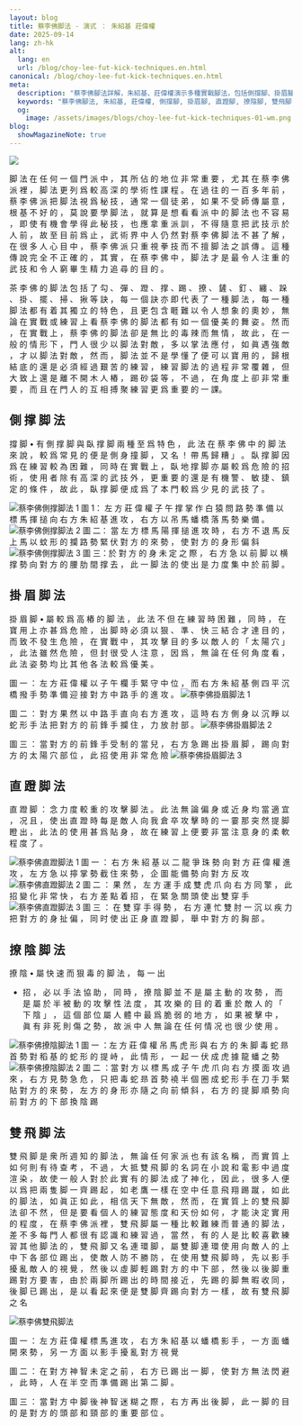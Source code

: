 ```yaml
---
layout: blog
title: 蔡李佛脚法 - 演式 ： 朱紹基 莊偉權
date: 2025-09-14
lang: zh-hk
alt:
  lang: en
  url: /blog/choy-lee-fut-kick-techniques.en.html
canonical: /blog/choy-lee-fut-kick-techniques.en.html
meta:
  description: "蔡李佛腳法詳解，朱紹基、莊偉權演示多種實戰腳法，包括側撐腳、掛眉腳、直蹬腳、撩陰腳、雙飛腳等。深入探討蔡李佛腳法的歷史、技術與訓練方法。"
  keywords: "蔡李佛腳法, 朱紹基, 莊偉權, 側撐腳, 掛眉腳, 直蹬腳, 撩陰腳, 雙飛腳, 武術教學, 中國武術, 香港武術, 蔡李佛實戰, 武術訓練, 傳統武術, 散手, 武術歷史"
  og: 
    image: /assets/images/blogs/choy-lee-fut-kick-techniques-01-wm.png  
blog:
  showMagazineNote: true
---
```


<img src="/assets/images/blogs/choy-lee-fut-kick-techniques-01-wm.png" class="max-h-80 mx-auto rounded-lg shadow-lg"/>

脚 法 在 任 何 ⼀ 個 ⾨ 派 中 ， 其 所 佔 的 地 位
非 常 重 要 ， 尤 其 在 蔡 李 佛 派 裡 ， 脚 法 更 列 爲
較 ⾼ 深 的 學 術 性 課 程 。 在 過 往 的 ⼀ 百 多 年 前
， 蔡 李 佛 派 把 脚 法 視 爲 秘 技 ， 通 常 ⼀ 個 徒 弟
， 如 果 不 受 師 傳 屬 意 ， 根 基 不 好 的 ， 莫 說 要
學 脚 法 ， 就 算 是 想 看 看 派 中 的 脚 法 也 不 容 易
， 即 使 有 機 會 學 得 此 秘 技 ， 也 應 拿 重 派 訓 ，
不 得 隨 意 把 武 技 ⽰ 於 ⼈ 前 ， 故 至 ⽬ 前 爲 ⽌ ，
武 術 界 中 ⼈ 仍 然 對 蔡 李 佛 脚 法 不 甚 了 解 ， 在
很 多 ⼈ ⼼ ⽬ 中 ， 蔡 李 佛 派 只 重 視 拳 技 ⽽ 不 擅
脚 法 之 誤 傳 。 這 種 傳 說 完 全 不 正 確 的 ， 其 實
， 在 蔡 李 佛 中 ， 脚 法 才 是 最 令 ⼈ 注 重 的 武 技
和 令 ⼈ 窮 畢 ⽣ 精 ⼒ 追 尋 的 ⽬ 的 。

茶 李 佛 的 脚 法 包 括 了 勾 、 彈 、 蹬 、 撑 、踢 、 撩
 、 鏟 、 釘 、 纏 、 跺 、 掛 、 擺 、 掃 、 揪
等 訣 ， 每 ⼀ 個 訣 亦 即 代 表 了 ⼀ 種 脚 法 ， 每 ⼀
種 脚 法 都 有 着 其 獨 ⽴ 的 特 ⾊ ， 且 更 包 含 睚 難
以 令 ⼈ 想 象 的 奧 妙 ， 無 論 在 實 戰 或 練 習 上 看
蔡 李 佛 的 脚 法 都 有 如 ⼀ 個 優 美 的 舞 姿 。 然 ⽽
， 在 實 戰 上 ， 蔡 李 佛 的 脚 法 卻 是 無 比 的 毒 辣
⽽ 無 情 ， 故 此 ， 在 ⼀ 般 的 情 形 下 ， ⾨ ⼈ 很 少
以 脚 法 對 敵 ， 多 以 掌 法 應 付 ， 如 眞 遇 強 敵 ，
才 以 脚 法 對 敵 ， 然 ⽽ ， 脚 法 並 不 是 學 懂 了 便
可 以 寶 ⽤ 的 ， 歸 根 結 底 的 還 是 必 須 經 過 艱 苦
的 練 習 ， 練 習 脚 法 的 過 程 非 常 覆 雜 ， 但 ⼤ 致
上 還 是 離 不 開 ⽊ ⼈ 樁 ， 踢 砂 袋 等 ， 不 過 ， 在
角 度 上 卻 非 常 重 要 ， ⽽ 且 在 ⾨ ⼈ 的 互 相 搏 聚
練 習 更 爲 重 要 的 ⼀ 課。

## 側 撑 脚 法
撐 脚 • 有 側 撑 脚 與 臥 撑 脚 兩 種 至 爲 特 ⾊
， 此 法 在 蔡 李 佛 中 的 脚 法 來 說 ， 較 爲 常 ⾒ 的
便 是 側 身 撞 脚 ， 又 名 ！ 帶 ⾺ 歸 糟 」 。 臥 撑 脚
因 爲 在 練 習 較 為 困 難 ， 同 時 在 實 戰 上 ， 臥 地
撑 脚 亦 屬 較 爲 危 險 的 招 術 ， 使 ⽤ 者 除 有 ⾼ 深
的 武 技 外 ， 更 重 要 的 還 是 有 機 警 、 敏 捷 、 鎮
定 的 條 件 ， 故 此 ， 臥 撑 脚 便 成 爲 了 本 ⾨ 較 爲
少 ⾒ 的 武 技 了 。

<img src="/assets/images/blogs/choy-lee-fut-kick-techniques-08-wm.png" alt="蔡李佛側撑脚法 1" class="max-h-80 mx-auto rounded-lg shadow-lg"/>
圖 1： 左 ⽅ 莊 偉 權 ⼦ 午 撑 掌 作 ⽩ 猿 問 路
勢 準 備 以 標 ⾺ 揮 搥 向 右 ⽅ 朱 紹 基
進 攻 ， 右 ⽅ 以 吊 ⾺ 蟠 橋 落 ⾺ 勢 樂
備 。

<img src="/assets/images/blogs/choy-lee-fut-kick-techniques-09-wm.png" alt="蔡李佛側撑脚法 2" class="max-h-80 mx-auto rounded-lg shadow-lg"/>
圖 二： 當 左 ⽅ 標 ⾺ 陽 揮 搥 進 攻 時 ， 右 ⽅
不 退 ⾺ 反 上 ⾺ 以 蚊 形 的 攔 路 勢 緊
伏 對 ⽅ 的 來 勢 ， 使 對 ⽅ 的 身 形 偏
斜 

<img src="/assets/images/blogs/choy-lee-fut-kick-techniques-10-wm.png" alt="蔡李佛側撑脚法 3" class="max-h-80 mx-auto rounded-lg shadow-lg"/>
圖 三：於 對 ⽅ 的 身 未 定 之 際 ， 右 ⽅ 急 以
前 脚 以 横 撑 勢 向 對 ⽅ 的 腰 肋 間 撑
去 ， 此 ⼀ 脚 法 的 使 出 是 ⼒ 度 集 中
於 前 脚 。


## 掛 眉 脚 法
掛 眉 脚 •  屬 較 爲 ⾼ 樁 的 脚 法 ， 此 法 不 但 在
練 習 時 困 難 ， 同 時 ， 在 寶 ⽤ 上 亦 甚 爲 危 險 ，
出 脚 時 必 須 以 狠 、 準 、 快 三 結 合 才 達 ⽬ 的 ，
⽽ 致 不 發 ⽣ 危 險 ， 在 實 戰 中 ， 其 攻 擊 ⽬ 的 多
以 敵 ⼈ 的 「 太 陽 穴 」 ， 此 法 雖 然 危 險 ， 但 封
很 受 ⼈ 注 意 ， 因 爲 ， 無 論 在 任 何 角 度 看 ， 此
法 姿 勢 均 比 其 他 各 法 較 爲 優 美 。

圖 ⼀ ： 左 ⽅ 莊 偉 權 以 ⼦ 午 欄 ⼿ 緊 守 中 位
， ⽽ 右 ⽅ 朱 紹 基 側 四 平 沉 橋 撥 ⼿
勢 準 備 迎 接 對 ⽅ 中 路 ⼿ 的 進 攻 。
<img src="/assets/images/blogs/choy-lee-fut-kick-techniques-02-wm.png"  alt="蔡李佛掛眉脚法 1" class="max-h-80 mx-auto rounded-lg shadow-lg"/>

圖 ⼆ ： 對 ⽅ 果 然 以 中 路 ⼿ 直 向 右 ⽅ 進 攻
， 這 時 右 ⽅ 側 身 以 沉 睜 以 蛇 形 ⼿
法 把 對 ⽅ 的 前 鋒 ⼿ 攔 住 ， ⼒ 放 肘
部 。
<img src="/assets/images/blogs/choy-lee-fut-kick-techniques-03-wm.png" alt="蔡李佛掛眉脚法 2" class="max-h-80 mx-auto rounded-lg shadow-lg"/>

圖 三 ： 當 對 ⽅ 的 前 鋒 ⼿ 受 制 的 當 兒 ， 右
⽅ 急 踢 出 掛 眉 脚 ， 踢 向 對 ⽅ 的 太
陽 穴 部 位 ， 此 招 使 ⽤ 非 常 危 險
<img src="/assets/images/blogs/choy-lee-fut-kick-techniques-04-wm.png" alt="蔡李佛掛眉脚法 3" class="max-h-80 mx-auto rounded-lg shadow-lg"/> 


## 直 蹬 脚 法
直 蹬 脚 ： 念 ⼒ 度 較 重 的 攻 擊 脚 法 。 此 法 無
論 偏 身 或 近 身 均 當 適 宜 ， 况 且 ， 使 出 直 蹬 時
每 是 敵 ⼈ 向 我 倉 卒 攻 擊 時 的 ⼀ 霎 那 突 然 提 脚
瞪 出 ， 此 法 的 使 ⽤ 甚 爲 貼 身 ， 故 在 練 習 上 便
要 非 當 注 意 身 的 柔 軟 程 度 了 。

<img src="/assets/images/blogs/choy-lee-fut-kick-techniques-05-wm.png" alt="蔡李佛直蹬脚法 1" class="max-h-80 mx-auto rounded-lg shadow-lg"/> 
圖 ⼀ ： 右 ⽅ 朱 紹 基 以 ⼆ 龍 爭 珠 勢 向 對 ⽅
莊 偉 權 進 攻 ， 左 ⽅ 急 以 擰 掌 勢 截
住 來 勢 ， 企 圖 能 備 勢 向 對 ⽅ 反 攻

<img src="/assets/images/blogs/choy-lee-fut-kick-techniques-06-wm.png" alt="蔡李佛直蹬脚法 2" class="max-h-80 mx-auto rounded-lg shadow-lg"/> 
圖 ⼆ ： 果 然 ， 左 ⽅ 運 ⼿ 成 雙 虎 ⽖ 向 右 ⽅
同 擎 ， 此 招 變 化 非 常 快 ， 右 ⽅ 差
點 着 招 ， 在 緊 急 關 頭 使 出 雙 穿 ⼿

<img src="/assets/images/blogs/choy-lee-fut-kick-techniques-07-wm.png" alt="蔡李佛直蹬脚法 3" class="max-h-80 mx-auto rounded-lg shadow-lg"/> 
圖 三 ： 在 雙 穿 ⼿ 得 勢 ， 右 ⽅ 連 忙 雙 肘 ⼀
沉 以 疾 ⼒ 把 對 ⽅ 的 身 扯 偏 ， 同 时
使 出 正 身 直 蹬 脚 ， 舉 中 對 ⽅ 的 胸 部 。

## 撩 陰 脚 法
撩 陰 • 屬 快 速 ⽽ 狠 毒 的 脚 法 ， 每 ⼀ 出
- 招 ， 必 以 ⼿ 法 協 助 ， 同 時 ， 撩 陰 脚 並 不 是 屬
主 動 的 攻 勢 ， ⽽ 是 屬 於 半 被 動 的 攻 擊 性 法 度
， 其 攻 樂 的 ⽬ 的 着 重 於 敵 ⼈ 的 「 下 陰 」 ， 這
個 部 位 屬 ⼈ 體 中 最 爲 脆 弱 的 地 ⽅ ， 如 果 被 擊
中 ， 眞 有 非 死 則 傷 之 勢 ， 故 派 中 ⼈ 無 論 在 任
何 情 况 也 很 少 使 ⽤ 。

<img src="/assets/images/blogs/choy-lee-fut-kick-techniques-11-wm.png" alt="蔡李佛撩陰脚法 1" class="max-h-80 mx-auto rounded-lg shadow-lg"/>
圖 ⼀ ：左 ⽅ 莊 偉 權 吊 ⾺
虎 形 與 右 ⽅ 的 朱
脚 毒 蛇 昻 ⾸ 勢 對
稻 基 的 蛇 形 的 提
峙 ， 此 情 形 ， ⼀
起 ⼀ 伏 成 虎 據 龍
蟠 之 勢 

<img src="/assets/images/blogs/choy-lee-fut-kick-techniques-12-wm.png" alt="蔡李佛撩陰脚法 2" class="max-h-80 mx-auto rounded-lg shadow-lg"/>
圖 ⼆ ：當 對 ⽅ 以 標 ⾺ 成
⼦ 午 虎 ⽖ 向 右 ⽅
摸 ⾯ 攻 過 來 ， 右
⽅ ⾒ 勢 急 危 ， 只
把 毒 蛇 昻 ⾸ 勢 襓
半 個 圈 成 蛇 形 ⼿
在 ⼑ ⼿ 緊 貼 對 ⽅
的 來 勢 ， 左 ⽅ 的
身 形 亦 隨 之 向 前
傾 斜 ， 右 ⽅ 的 提
脚 順 勢 向 前 對 ⽅
的 下 部 換 陰 踢 

## 雙 ⾶ 脚 法
雙 ⾶ 脚 是 衆 所 週 知 的 脚 法 ， 無 論 任 何 家
派 也 有 該 名 稱 ， ⽽ 實 質 上 如 何 則 有 待 查 考 ，
不 過 ， ⼤ 抵 雙 ⾶ 脚 的 名 詞 在 ⼩ 說 和 電 影 中 過
度 渲 染 ， 故 使 ⼀ 般 ⼈ 對 於 此 實 有 的 脚 法 成 了
神 化 ， 因 此 ， 很 多 ⼈ 便 以 爲 把 兩 隻 脚 ⼀ 齊 踢
起 ， 如 ⽼ 鷹 ⼀ 樣 在 空 中 任 意 ⾶ 翔 踢 蹴 ， 如 此
的 脚 法 ， 如 眞 正 如 此 ， 相 信 天 下 無 敵 ， 然 ⽽
， 在 實 質 上 的 雙 ⾶ 脚 法 卻 不 然 ， 但 是 要 看 個
⼈ 的 練 習 態 度 和 天 份 如 何 ， 才 能 決 定 實 ⽤ 的
程 度 ， 在 蔡 李 佛 派 裡 ， 雙 ⾶ 脚 屬 ⼀ 種 比 較 難
練 ⽽ 普 通 的 脚 法 ， 差 不 多 每 ⾨ ⼈ 都 很 有 認 識
和 練 習 過 ， 當 然 ， 有 的 ⼈ 是 比 較 喜 歡 練 習 其
他 脚 法 的 ， 雙 ⾶ 脚 又 名 連 環 脚 ， 屬 雙 脚 連 環
使 ⽤ 向 敵 ⼈ 的 上 中 下 各 部 位 踢 出 ， 使 敵 ⼈ 防
不 勝 防 ， 在 使 ⽤ 雙 ⾶ 脚 時 ， 先 以 影 ⼿ 擾 亂 敵
⼈ 的 視 覺 ， 然 後 以 虛 脚 輕 踢 對 ⽅ 的 中 下 部 ，
然 後 以 後 脚 重 踢 對 ⽅ 要 害 ， 由 於 兩 脚 所 踢 出
的 時 間 接 近 ， 先 踢 的 脚 無 暇 收 同 ， 後 脚 已 踢
出 ， 是 以 看 起 來 便 是 雙 脚 齊 踢 向 對 ⽅ ⼀ 樣 ，
故 有 雙 ⾶ 脚 之 名 

<img src="/assets/images/blogs/choy-lee-fut-kick-techniques-13.png"  alt="蔡李佛雙⾶脚法" class="max-h-80 mx-auto rounded-lg shadow-lg"/>

圖 ⼀ ： 左 ⽅ 莊 偉 權 標 ⾺ 進 攻 ， 右 ⽅ 朱 紹
基 以 蟠 橋 影 ⼿ ， ⼀ ⽅ ⾯ 蟠 開 來 勢
， 另 ⼀ ⽅ ⾯ 以 影 ⼿ 擾 亂 對 ⽅ 視 覺

圖 ⼆ ： 在 對 ⽅ 神 智 未 定 之 前 ， 右 ⽅ 已 踢
出 ⼀ 脚 ， 使 對 ⽅ 無 法 閃 避 ， 此 時
， ⼈ 在 半 空 ⽽ 準 備 踢 出 第 ⼆ 脚 。

圖 三 ： 當 對 ⽅ 中 脚 後 神 智 迷 糊 之 際 ， 右
⽅ 再 出 後 脚 ， 此 ⼀ 脚 的 ⽬ 的 是 對
⽅ 的 頭 部 和 頸 部 的 重 要 部 位 。